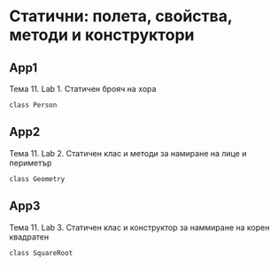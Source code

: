 # Статични: полета, свойства, методи и конструктори

## App1
Тема 11. Lab 1. Статичен брояч на хора
```
class Person
```

## App2
Тема 11. Lab 2. Статичен клас и методи за намиране на лице и периметър
```
class Geometry
```

## App3
Тема 11. Lab 3. Статичен клас и конструктор за наммиране на корен квадратен
```
class SquareRoot
```